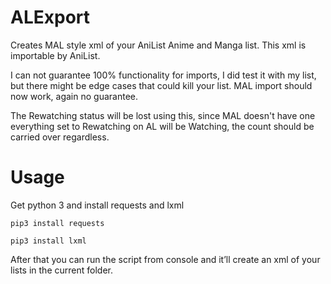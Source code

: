 # ALExport

Creates MAL style xml of your AniList Anime and Manga list. This xml is importable by AniList.

I can not guarantee 100% functionality for imports, I did test it with my list, but there might be edge cases that could kill your list.
MAL import should now work, again no guarantee.

The Rewatching status will be lost using this, since MAL doesn't have one everything set to Rewatching on AL will be Watching, the count should be carried over regardless.

# Usage
Get python 3 and install requests and lxml

`pip3 install requests`

`pip3 install lxml`

After that you can run the script from console and it’ll create an xml of your lists in the current folder.

